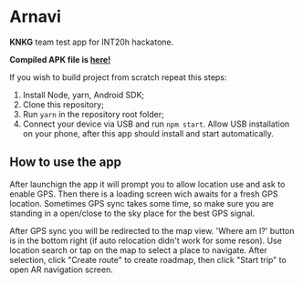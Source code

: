 # Arnavi

**KNKG** team test app for INT20h hackatone.

**Compiled APK file is <a href="https://github.com/Isopodus/Arnavi/releases/tag/v1.0">here!</a>**

If you wish to build project from scratch repeat this steps:
1. Install Node, yarn, Android SDK;
2. Clone this repository;
3. Run `yarn` in the repository root folder;
4. Connect your device via USB and run `npm start`. Allow USB installation on your phone, after this app should install and start automatically.

## How to use the app

After launchign the app it will prompt you to allow location use and ask to enable GPS. Then there is a loading screen wich awaits for a fresh GPS location. Sometimes GPS sync takes some time, so make sure you are standing in a open/close to the sky place for the best GPS signal.

After GPS sync you will be redirected to the map view. 'Where am I?' button is in the bottom right (if auto relocation didn't work for some reson).
Use location search or tap on the map to select a place to navigate. After selection, click "Create route" to create roadmap, then click "Start trip" to open AR navigation screen.
